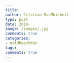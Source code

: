 ```yaml
---
title: 
author: Crìstean MacMhìcheil
type: post
date: 2019-
image: /images/.jpg
comments: true
categories:
- naidheachdan
tags:
comments: true
---
```


<!--more-->